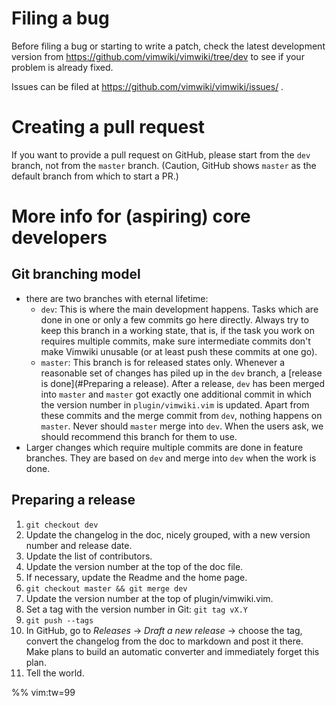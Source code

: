 # Filing a bug

Before filing a bug or starting to write a patch, check the latest development version from
https://github.com/vimwiki/vimwiki/tree/dev to see if your problem is already fixed.

Issues can be filed at https://github.com/vimwiki/vimwiki/issues/ .

# Creating a pull request
If you want to provide a pull request on GitHub, please start from the `dev` branch, not from the
`master` branch. (Caution, GitHub shows `master` as the default branch from which to start a PR.)


# More info for (aspiring) core developers
## Git branching model
- there are two branches with eternal lifetime:
    - `dev`: This is where the main development happens. Tasks which are done in one or only a few
      commits go here directly. Always try to keep this branch in a working state, that is, if the
      task you work on requires multiple commits, make sure intermediate commits don't make Vimwiki
      unusable (or at least push these commits at one go).
    - `master`: This branch is for released states only. Whenever a reasonable set of changes has
      piled up in the `dev` branch, a [release is done](#Preparing a release). After a release,
      `dev` has been merged into `master` and `master` got exactly one additional commit in which
      the version number in `plugin/vimwiki.vim` is updated. Apart from these commits and the merge
      commit from `dev`, nothing happens on `master`. Never should `master` merge into `dev`. When
      the users ask, we should recommend this branch for them to use.
- Larger changes which require multiple commits are done in feature branches. They are based on
  `dev` and merge into `dev` when the work is done.

## Preparing a release

1. `git checkout dev`
2. Update the changelog in the doc, nicely grouped, with a new version number and release date.
3. Update the list of contributors.
4. Update the version number at the top of the doc file.
5. If necessary, update the Readme and the home page.
6. `git checkout master && git merge dev`
7. Update the version number at the top of plugin/vimwiki.vim.
8. Set a tag with the version number in Git: `git tag vX.Y`
9. `git push --tags`
10. In GitHub, go to _Releases_ -> _Draft a new release_ -> choose  the tag, convert the changelog from the
    doc to markdown and post it there. Make plans to build an automatic converter and immediately
    forget this plan.
11. Tell the world.


%% vim:tw=99
